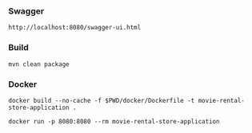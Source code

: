 ### Swagger
`http://localhost:8080/swagger-ui.html`

### Build
`mvn clean package`

### Docker
`docker build --no-cache -f $PWD/docker/Dockerfile -t movie-rental-store-application .`

`docker run -p 8080:8080 --rm movie-rental-store-application`
